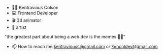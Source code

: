 - 🧔🏾 Kentravious Colson
- 💻 Frontend Developer 
- 🎬 3d animator
- 🎨 artist

"the greatest part about being a web dev is the memes 👌🏾" 


- 📫 How to reach me kentraviousc@gmail.com or kencoldev@gmail.com

<!---
KenTra222/KenTra222 is a ✨ special ✨ repository because its `README.md` (this file) appears on your GitHub profile.
You can click the Preview link to take a look at your changes.
--->
